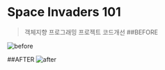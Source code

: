 # Space Invaders 101

>객체지향 프로그래밍 프로젝트 코드개선
##BEFORE
 
![before](https://user-images.githubusercontent.com/26926312/33845088-9fef769c-dee5-11e7-8036-fc366ec7c582.png)
 
##AFTER 
![after](https://user-images.githubusercontent.com/26926312/33845093-a211187c-dee5-11e7-8260-cb4eca5fd147.png)
 


